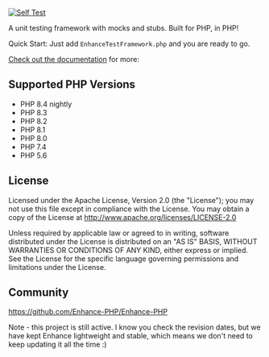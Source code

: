 [![Self Test](https://github.com/Enhance-PHP/Enhance-PHP/actions/workflows/test.yml/badge.svg)](https://github.com/Enhance-PHP/Enhance-PHP/actions/workflows/test.yml)

A unit testing framework with mocks and stubs. Built for PHP, in PHP!

Quick Start: Just add `EnhanceTestFramework.php` and you are ready to go. 

[Check out the documentation](https://github.com/Enhance-PHP/Enhance-PHP/wiki) for more: 

## Supported PHP Versions

- PHP 8.4 nightly
- PHP 8.3
- PHP 8.2
- PHP 8.1
- PHP 8.0
- PHP 7.4
- PHP 5.6

## License

Licensed under the Apache License, Version 2.0 (the "License"); you may not use this file except in compliance with the License. You may obtain a copy of the License at http://www.apache.org/licenses/LICENSE-2.0

Unless required by applicable law or agreed to in writing, software distributed under the License is distributed on an "AS IS" BASIS, WITHOUT WARRANTIES OR CONDITIONS OF ANY KIND, either express or implied. See the License for the specific language governing permissions and limitations under the License.

## Community

https://github.com/Enhance-PHP/Enhance-PHP

Note - this project is still active. I know you check the revision dates, but we 
have kept Enhance lightweight and stable, which means we don't need to keep
updating it all the time :)
